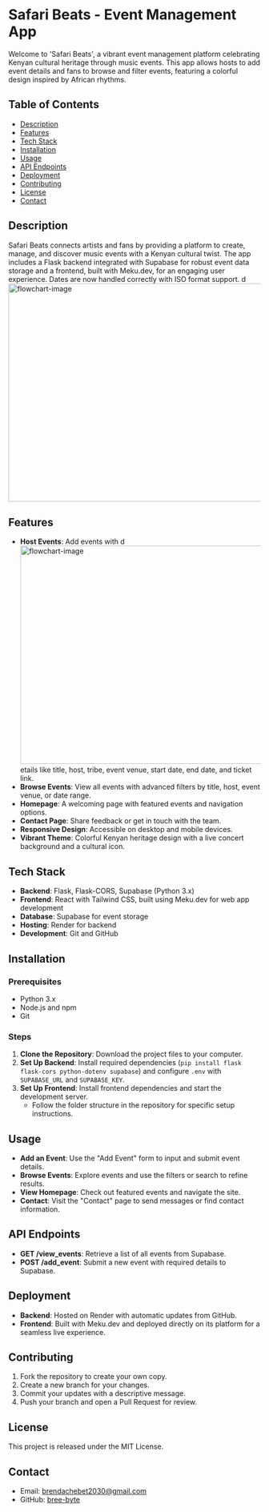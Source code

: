 # Safari Beats - Event Management App

Welcome to 'Safari Beats', a vibrant event management platform celebrating Kenyan cultural heritage through music events. This app allows hosts to add event details and fans to browse and filter events, featuring a colorful design inspired by African rhythms.

## Table of Contents
- [Description](#description)
- [Features](#features)
- [Tech Stack](#tech-stack)
- [Installation](#installation)
- [Usage](#usage)
- [API Endpoints](#api-endpoints)
- [Deployment](#deployment)
- [Contributing](#contributing)
- [License](#license)
- [Contact](#contact)

## Description
Safari Beats connects artists and fans by providing a platform to create, manage, and discover music events with a Kenyan cultural twist. The app includes a Flask backend integrated with Supabase for robust event data storage and a frontend, built with Meku.dev, for an engaging user experience. Dates are now handled correctly with ISO format support.
d<img width="764" height="436" alt="flowchart-image" src="https://github.com/user-attachments/assets/5df17e89-37b3-487d-b971-5f649e5fabe3" />
## Features
- **Host Events**: Add events with d<img width="764" height="436" alt="flowchart-image" src="https://github.com/user-attachments/assets/5df17e89-37b3-487d-b971-5f649e5fabe3" />
etails like title, host, tribe, event venue, start date, end date, and ticket link.
- **Browse Events**: View all events with advanced filters by title, host, event venue, or date range.
- **Homepage**: A welcoming page with featured events and navigation options.
- **Contact Page**: Share feedback or get in touch with the team.
- **Responsive Design**: Accessible on desktop and mobile devices.
- **Vibrant Theme**: Colorful Kenyan heritage design with a live concert background and a cultural icon.

## Tech Stack
- **Backend**: Flask, Flask-CORS, Supabase (Python 3.x)
- **Frontend**: React with Tailwind CSS, built using Meku.dev for web app development
- **Database**: Supabase for event storage
- **Hosting**: Render for backend
- **Development**: Git and GitHub

## Installation
### Prerequisites
- Python 3.x
- Node.js and npm
- Git

### Steps
1. **Clone the Repository**: Download the project files to your computer.
2. **Set Up Backend**: Install required dependencies (`pip install flask flask-cors python-dotenv supabase`) and configure `.env` with `SUPABASE_URL` and `SUPABASE_KEY`.
3. **Set Up Frontend**: Install frontend dependencies and start the development server.
   - Follow the folder structure in the repository for specific setup instructions.

## Usage
- **Add an Event**: Use the "Add Event" form to input and submit event details.
- **Browse Events**: Explore events and use the filters or search to refine results.
- **View Homepage**: Check out featured events and navigate the site.
- **Contact**: Visit the "Contact" page to send messages or find contact information.

## API Endpoints
- **GET /view_events**: Retrieve a list of all events from Supabase.
- **POST /add_event**: Submit a new event with required details to Supabase.

## Deployment
- **Backend**: Hosted on Render with automatic updates from GitHub.
- **Frontend**: Built with Meku.dev and deployed directly on its platform for a seamless live experience.

## Contributing
1. Fork the repository to create your own copy.
2. Create a new branch for your changes.
3. Commit your updates with a descriptive message.
4. Push your branch and open a Pull Request for review.

## License
This project is released under the MIT License.

## Contact
- Email: brendachebet2030@gmail.com
- GitHub: [bree-byte](https://github.com/bree-byte)
